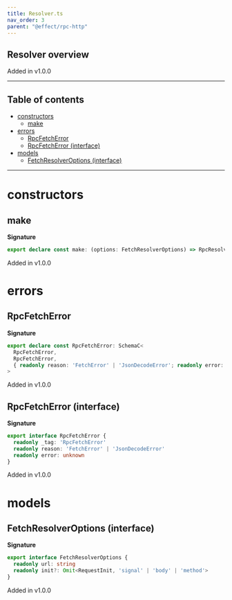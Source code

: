 ```yaml
---
title: Resolver.ts
nav_order: 3
parent: "@effect/rpc-http"
---
```


## Resolver overview

Added in v1.0.0

---

<h2 class="text-delta">Table of contents</h2>

- [constructors](#constructors)
  - [make](#make)
- [errors](#errors)
  - [RpcFetchError](#rpcfetcherror)
  - [RpcFetchError (interface)](#rpcfetcherror-interface)
- [models](#models)
  - [FetchResolverOptions (interface)](#fetchresolveroptions-interface)

---

# constructors

## make

**Signature**

```ts
export declare const make: (options: FetchResolverOptions) => RpcResolver<never>
```

Added in v1.0.0

# errors

## RpcFetchError

**Signature**

```ts
export declare const RpcFetchError: SchemaC<
  RpcFetchError,
  RpcFetchError,
  { readonly reason: 'FetchError' | 'JsonDecodeError'; readonly error: unknown }
>
```

Added in v1.0.0

## RpcFetchError (interface)

**Signature**

```ts
export interface RpcFetchError {
  readonly _tag: 'RpcFetchError'
  readonly reason: 'FetchError' | 'JsonDecodeError'
  readonly error: unknown
}
```

Added in v1.0.0

# models

## FetchResolverOptions (interface)

**Signature**

```ts
export interface FetchResolverOptions {
  readonly url: string
  readonly init?: Omit<RequestInit, 'signal' | 'body' | 'method'>
}
```

Added in v1.0.0
